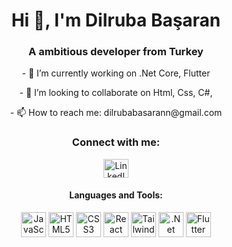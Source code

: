 



<h1 align="center">Hi 👋, I'm Dilruba Başaran</h1>
<h3 align="center">A ambitious developer from Turkey</h3>
<p align= center >
- 🌱 I’m currently working on .Net Core, Flutter
</p>

<p align= center >
- 👯 I’m looking to collaborate on Html, Css, C#,
</p>
<p align= center >
- 📫 How to reach me: dilrubabasarann@gmail.com
</p>
<h3 align="center">Connect with me:</h3>
<p align="center">
<a href="https://linkedin.com/in/dilrubasaran/" target="blank">
<img src="https://cdn.jsdelivr.net/gh/devicons/devicon@latest/icons/linkedin/linkedin-original.svg" alt="LinkedIn" height="30" width="40" />
</a>
</p>

<p align="center">
<link rel="stylesheet" href="https://cdnjs.cloudflare.com/ajax/libs/font-awesome/6.0.0/css/all.min.css">

<a href="https://www.instagram.com/dev.dilruba/" target="_blank">
  <i class="fab fa-instagram" style="font-size: 30px; color: #E4405F;"></i>
</a>
</p>




<h4 align= center> Languages and Tools: </h4>

<p align="center">
  <img src="https://cdn.jsdelivr.net/gh/devicons/devicon/icons/javascript/javascript-original.svg" alt="JavaScript" width="40" height="40"/>
  <img src="https://cdn.jsdelivr.net/gh/devicons/devicon/icons/html5/html5-original.svg" alt="HTML5" width="40" height="40"/>
  <img src="https://cdn.jsdelivr.net/gh/devicons/devicon/icons/css3/css3-original.svg" alt="CSS3" width="40" height="40"/>
  <img src="https://cdn.jsdelivr.net/gh/devicons/devicon@latest/icons/react/react-original-wordmark.svg" alt="React" width="40" height="40" />        
   <img src="https://cdn.jsdelivr.net/gh/devicons/devicon@latest/icons/tailwindcss/tailwindcss-original-wordmark.svg" alt="Tailwind CSS" width="40" height="40" />
          
  <img src="https://cdn.jsdelivr.net/gh/devicons/devicon@latest/icons/dotnetcore/dotnetcore-original.svg" alt=".Net Core"  width="40" height="40" />
  <img src="https://cdn.jsdelivr.net/gh/devicons/devicon/icons/flutter/flutter-original.svg" alt="Flutter" width="40" height="40"/>
</p>


